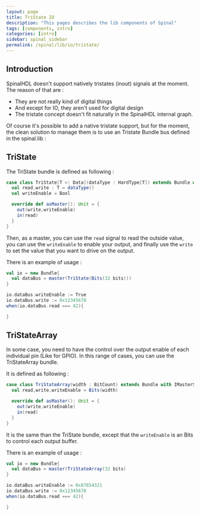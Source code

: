 ```yaml
---
layout: page
title: TriState IO
description: "This pages describes the lib components of Spinal"
tags: [components, intro]
categories: [intro]
sidebar: spinal_sidebar
permalink: /spinal/lib/io/tristate/
---
```


## Introduction
SpinalHDL doesn't support natively tristates (inout) signals at the moment. The reason of that are :

- They are not really kind of digital things
- And except for IO, they aren't used for digital design
- The tristate concept doesn't fit naturally in the SpinalHDL internal graph.

Of course it's possible to add a native tristate support, but for the moment, the clean solution to manage them is to use an Tristate Bundle bus defined in the spinal.lib :

## TriState
The TriState bundle is defined as following :

```scala
case class TriState[T <: Data](dataType : HardType[T]) extends Bundle with IMasterSlave{
  val read,write : T = dataType()
  val writeEnable = Bool

  override def asMaster(): Unit = {
    out(write,writeEnable)
    in(read)
  }
}
```

Then, as a master, you can use the `read` signal to read the outside value, you can use the `writeEnable` to enable your output, and finally use the `write` to set the value that you want to drive on the output.

There is an example of usage :

```scala
val io = new Bundle{
  val dataBus = master(TriState(Bits(32 bits)))
}

io.dataBus.writeEnable := True
io.dataBus.write := 0x12345678
when(io.dataBus.read === 42){

}
```

## TriStateArray
In some case, you need to have the control over the output enable of each individual pin (Like for GPIO). In this range of cases, you can use the TriStateArray bundle.

It is defined as following :

```scala
case class TriStateArray(width : BitCount) extends Bundle with IMasterSlave{
  val read,write,writeEnable = Bits(width)

  override def asMaster(): Unit = {
    out(write,writeEnable)
    in(read)
  }
}
```

It is the same than the TriState bundle, except that the `writeEnable` is an Bits to control each output buffer.

There is an example of usage :

```scala
val io = new Bundle{
  val dataBus = master(TriStateArray(32 bits)
}

io.dataBus.writeEnable := 0x87654321
io.dataBus.write := 0x12345678
when(io.dataBus.read === 42){

}
```
